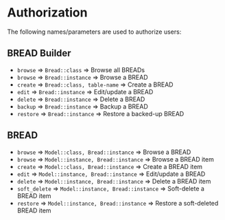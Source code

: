 # Authorization

The following names/parameters are used to authorize users:

## BREAD Builder

- `browse`      => `Bread::class`    => Browse all BREADs
- `browse`      => `Bread::instance` => Browse a BREAD
- `create`      => `Bread::class, table-name`    => Create a BREAD
- `edit`        => `Bread::instance` => Edit/update a BREAD
- `delete`      => `Bread::instance` => Delete a BREAD
- `backup`      => `Bread::instance` => Backup a BREAD
- `restore`     => `Bread::instance` => Restore a backed-up BREAD

## BREAD

- `browse`      => `Model::class, Bread::instance`    => Browse a BREAD
- `browse`      => `Model::instance, Bread::instance` => Browse a BREAD item
- `create`      => `Model::class, Bread::instance`    => Create a BREAD item
- `edit`        => `Model::instance, Bread::instance` => Edit/update a BREAD
- `delete`      => `Model::instance, Bread::instance` => Delete a BREAD item
- `soft_delete` => `Model::instance, Bread::instance` => Soft-delete a BREAD item
- `restore`     => `Model::instance, Bread::instance` => Restore a soft-deleted BREAD item
